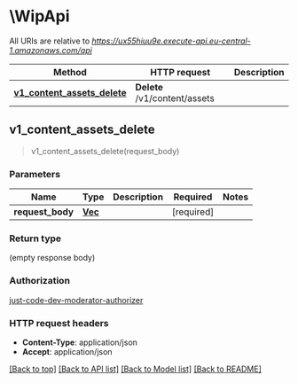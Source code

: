# \WipApi

All URIs are relative to *https://ux55hiuu9e.execute-api.eu-central-1.amazonaws.com/api*

Method | HTTP request | Description
------------- | ------------- | -------------
[**v1_content_assets_delete**](WipApi.md#v1_content_assets_delete) | **Delete** /v1/content/assets | 



## v1_content_assets_delete

> v1_content_assets_delete(request_body)


### Parameters


Name | Type | Description  | Required | Notes
------------- | ------------- | ------------- | ------------- | -------------
**request_body** | [**Vec<String>**](String.md) |  | [required] |

### Return type

 (empty response body)

### Authorization

[just-code-dev-moderator-authorizer](../README.md#just-code-dev-moderator-authorizer)

### HTTP request headers

- **Content-Type**: application/json
- **Accept**: application/json

[[Back to top]](#) [[Back to API list]](../README.md#documentation-for-api-endpoints) [[Back to Model list]](../README.md#documentation-for-models) [[Back to README]](../README.md)

